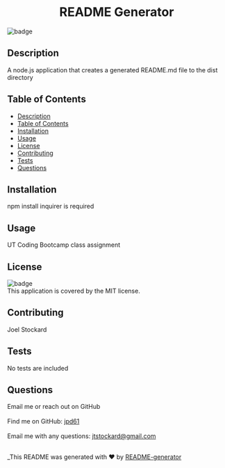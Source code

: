 <h1 align="center">README Generator</h1>
  
![badge](https://img.shields.io/badge/license-MIT-brightgreen)<br />

## Description

A node.js application that creates a generated README.md file to the dist directory

## Table of Contents

- [Description](#description)
- [Table of Contents](#table-of-contents)
- [Installation](#installation)
- [Usage](#usage)
- [License](#license)
- [Contributing](#contributing)
- [Tests](#tests)
- [Questions](#questions)

## Installation

npm install inquirer is required

## Usage

UT Coding Bootcamp class assignment

## License

![badge](https://img.shields.io/badge/license-MIT-brightgreen)
<br />
This application is covered by the MIT license.

## Contributing

Joel Stockard

## Tests

No tests are included

## Questions

Email me or reach out on GitHub<br />
<br />
Find me on GitHub: [jpd61](https://github.com/jtstockard)<br />
<br />
Email me with any questions: jtstockard@gmail.com<br /><br />

\_This README was generated with ❤️ by [README-generator](https://github.com/jtstockard/README_Generator)
